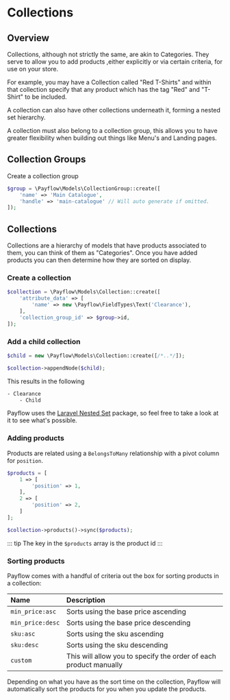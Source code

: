 # Collections

## Overview

Collections, although not strictly the same, are akin to Categories. They serve to allow you to add products ,either explicitly or via certain criteria, for use on your store.

For example, you may have a Collection called "Red T-Shirts" and within that collection specify that any product which has the tag "Red" and "T-Shirt" to be included.

A collection can also have other collections underneath it, forming a nested set hierarchy.

A collection must also belong to a collection group, this allows you to have greater flexibility when building out things like Menu's and Landing pages.


## Collection Groups

Create a collection group

```php
$group = \Payflow\Models\CollectionGroup::create([
    'name' => 'Main Catalogue',
    'handle' => 'main-catalogue' // Will auto generate if omitted.
]);
```


## Collections

Collections are a hierarchy of models that have products associated to them, you can think of them as "Categories". Once you have added products you can then determine how they are sorted on display.

### Create a collection

```php
$collection = \Payflow\Models\Collection::create([
    'attribute_data' => [
        'name' => new \Payflow\FieldTypes\Text('Clearance'),
    ],
    'collection_group_id' => $group->id,
]);
```


### Add a child collection

```php
$child = new \Payflow\Models\Collection::create([/*..*/]);

$collection->appendNode($child);
```

This results in the following

```bash
- Clearance
    - Child
```

Payflow uses the [Laravel Nested Set](https://github.com/lazychaser/laravel-nestedset) package, so feel free to take a look at it to see what's possible.

### Adding products

Products are related using a `BelongsToMany` relationship with a pivot column for `position`.

```php
$products = [
    1 => [
        'position' => 1,
    ],
    2 => [
        'position' => 2,
    ]
];

$collection->products()->sync($products);
```

::: tip
The key in the `$products` array is the product id
:::

### Sorting products

Payflow comes with a handful of criteria out the box for sorting products in a collection:

|Name|Description|
|:-|:-|
|`min_price:asc`|Sorts using the base price ascending|
|`min_price:desc`|Sorts using the base price descending|
|`sku:asc`|Sorts using the sku ascending|
|`sku:desc`|Sorts using the sku descending|
|`custom`|This will allow you to specify the order of each product manually|

Depending on what you have as the sort time on the collection, Payflow will automatically sort the products for you when you update the products.

